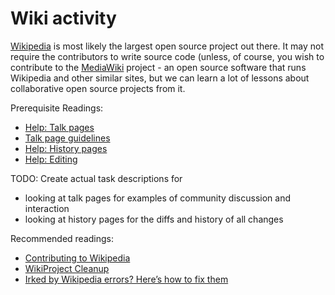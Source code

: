 # Wiki activity

[Wikipedia](https://www.wikipedia.org/) is most likely the largest open source
project out there. It may not require the contributors to write source code
(unless, of course, you wish to contribute to the [MediaWiki](https://www.mediawiki.org)
project - an open source software that runs Wikipedia and other similar sites,
but we can learn a lot of lessons about collaborative open source projects
from it.

Prerequisite Readings:
- [Help: Talk pages](https://en.wikipedia.org/wiki/Help:Talk_pages)
- [Talk page guidelines](https://en.wikipedia.org/wiki/Wikipedia:Talk_page_guidelines) 
- [Help: History pages](https://en.wikipedia.org/wiki/Help:Page_history)
- [Help: Editing](https://en.wikipedia.org/wiki/Help:Editing)


TODO: Create actual task descriptions for
- looking at talk pages for examples of community discussion and interaction
- looking at history pages for the diffs and history of all changes



Recommended readings:
- [Contributing to Wikipedia](https://en.wikipedia.org/wiki/Wikipedia:Contributing_to_Wikipedia)
- [WikiProject Cleanup](https://en.wikipedia.org/wiki/Wikipedia:Cleanup)
- [Irked by Wikipedia errors? Here’s how to fix them](https://www.elsevier.com/authors-update/story/tutorials-and-resources/irked-by-wikipedia-errors-heres-how-to-fix-them)
